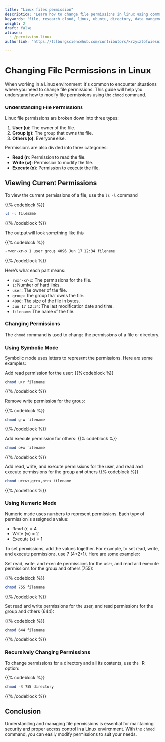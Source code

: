 ```yaml
---
title: "Linux files permission"
description: "Learn how to change file permissions in linux using command line"
keywords: "file, research cloud, linux, ubuntu, directory, data mangement"
weight: 2
draft: false
aliases:
  - /permission-linux
authorlink: "https://tilburgsciencehub.com/contributors/krzysztofwiesniakowski/"

---
```

# Changing File Permissions in Linux

When working in a Linux environment, it's common to encounter situations where you need to change file permissions. This guide will help you understand how to modify file permissions using the `chmod` command.

### Understanding File Permissions

Linux file permissions are broken down into three types:

1. **User (u)**: The owner of the file.
2. **Group (g)**: The group that owns the file.
3. **Others (o)**: Everyone else.

Permissions are also divided into three categories:

- **Read (r)**: Permission to read the file.
- **Write (w)**: Permission to modify the file.
- **Execute (x)**: Permission to execute the file.

## Viewing Current Permissions

To view the current permissions of a file, use the `ls -l` command:

{{% codeblock %}}
```bash
ls -l filename
```
{{% /codeblock %}}

The output will look something like this

{{% codeblock %}}
```bash
-rwxr-xr-x 1 user group 4096 Jun 17 12:34 filename
```
{{% /codeblock %}}

Here’s what each part means:

- `rwxr-xr-x`: The permissions for the file.
- `1`: Number of hard links.
- `user`: The owner of the file.
- `group`: The group that owns the file.
- `4096`: The size of the file in bytes.
- `Jun 17 12:34`: The last modification date and time.
- `filename`: The name of the file.


### Changing Permissions
The `chmod` command is used to change the permissions of a file or directory.

### Using Symbolic Mode
Symbolic mode uses letters to represent the permissions. Here are some examples:

Add read permission for the user:
{{% codeblock %}}
```bash
chmod u+r filename
```
{{% /codeblock %}}


Remove write permission for the group:

{{% codeblock %}}
```bash
chmod g-w filename
```
{{% /codeblock %}}

Add execute permission for others:
{{% codeblock %}}
```bash
chmod o+x filename
```
{{% /codeblock %}}


Add read, write, and execute permissions for the user, and read and execute permissions for the group and others
{{% codeblock %}}
```bash
chmod u+rwx,g+rx,o+rx filename
```
{{% /codeblock %}}

### Using Numeric Mode
Numeric mode uses numbers to represent permissions. Each type of permission is assigned a value:

- Read (r) = 4
- Write (w) = 2
- Execute (x) = 1

To set permissions, add the values together. For example, to set read, write, and execute permissions, use 7 (4+2+1). Here are some examples:

Set read, write, and execute permissions for the user, and read and execute permissions for the group and others (755):

{{% codeblock %}}
```bash
chmod 755 filename
```
{{% /codeblock %}}

Set read and write permissions for the user, and read permissions for the group and others (644):

{{% codeblock %}}
```bash
chmod 644 filename
```
{{% /codeblock %}}

### Recursively Changing Permissions
To change permissions for a directory and all its contents, use the -R option:

{{% codeblock %}}
```bash
chmod -R 755 directory
```
{{% /codeblock %}}


## Conclusion
Understanding and managing file permissions is essential for maintaining security and proper access control in a Linux environment. With the `chmod` command, you can easily modify permissions to suit your needs.